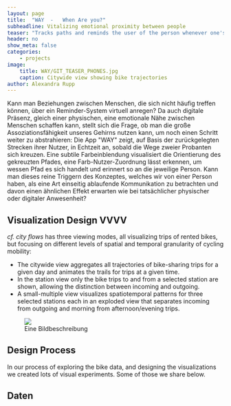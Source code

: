 ```yaml
---
layout: page
title:  "WAY  -   When Are you?"
subheadline: Vitalizing emotional proximity between people
teaser: "Tracks paths and reminds the user of the person whenever one's path is being crossed."
header: no
show_meta: false
categories:
    - projects
image:
    title: WAY/GIT_TEASER_PHONES.jpg
    caption: Citywide view showing bike trajectories
author: Alexandra Rupp
---
```

Kann man Beziehungen zwischen Menschen, die sich nicht häufig treffen können, über ein Reminder-System virtuell anregen? Da auch digitale Präsenz, gleich einer physischen, eine emotionale Nähe zwischen Menschen schaffen kann, stellt sich die Frage, ob man die große Assoziationsfähigkeit unseres Gehirns nutzen kann, um noch einen Schritt weiter zu abstrahieren: Die App "WAY" zeigt, auf Basis der zurückgelegten Strecken ihrer Nutzer, in Echtzeit an, sobald die Wege zweier Probanten sich kreuzen. Eine subtile Farbeinblendung visualisiert die Orientierung des gekreuzten Pfades, eine Farb-Nutzer-Zuordnung lässt erkennen, um wessen Pfad es sich handelt und erinnert so an die jeweilige Person.
Kann man dieses reine Triggern des Konzeptes, welches wir von einer Person haben, als eine Art einseitig ablaufende Kommunikation zu betrachten und davon einen ähnlichen Effekt erwarten wie bei tatsächlicher physischer oder digitaler Anwesenheit?


## Visualization Design VVVV
*cf. city flows* has three viewing modes, all visualizing trips of rented bikes, but focusing on different levels of spatial and temporal granularity of cycling mobility:

* The citywide view aggregates all trajectories of bike-sharing trips for a given day and animates the trails for trips at a given time.
* In the station view only the bike trips to and from a selected station are shown, allowing the distinction between incoming and outgoing.
* A small-multiple view visualizes spatiotemporal patterns for three selected stations each in an exploded view that separates incoming from outgoing and morning from afternoon/evening trips.

<figure>
  <img src="{{ site.urlimg }}/cf-view2-london-draft.png" />
  <figcaption >Eine Bildbeschreibung</figcaption>
</figure>


## Design Process
In our process of exploring the bike data, and designing the visualizations we created lots of visual experiments. Some of those we share below.


## Daten
